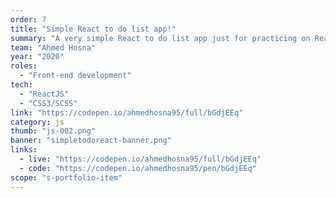 ```yaml
---
order: 7
title: "Simple React to do list app!"
summary: "A very simple React to do list app just for practicing on ReactJS."
team: "Ahmed Hosna"
year: "2020"
roles:
  - "Front-end development"
tech:
  - "ReactJS"
  - "CSS3/SCSS"
link: "https://codepen.io/ahmedhosna95/full/bGdjEEq"
category: js
thumb: "js-002.png"
banner: "simpletodoreact-banner.png"
links:
  - live: "https://codepen.io/ahmedhosna95/full/bGdjEEq"
  - code: "https://codepen.io/ahmedhosna95/pen/bGdjEEq"
scope: "s-portfolio-item"
---
```

